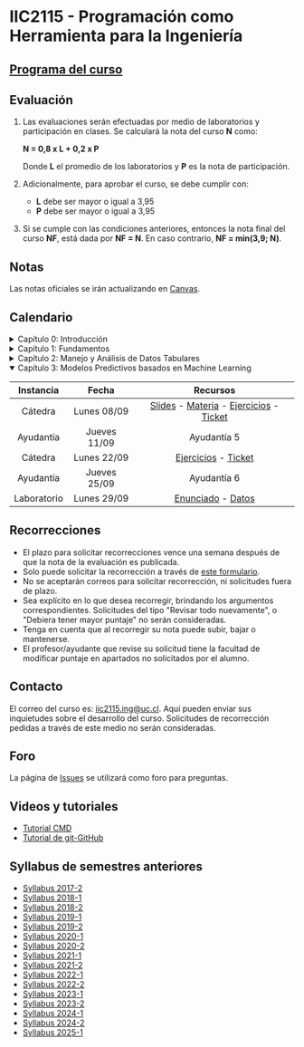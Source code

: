 # IIC2115 - Programación como Herramienta para la Ingeniería

## [Programa del curso](Programa.pdf)

## Evaluación

1. Las evaluaciones serán efectuadas por medio de laboratorios y participación en clases. Se calculará la nota del curso **N** como:

    **N = 0,8 x L + 0,2 x P**

    Donde **L** el promedio de los laboratorios y **P** es la nota de participación.

1.  Adicionalmente, para aprobar el curso, se debe cumplir con:
    - **L** debe ser mayor o igual a 3,95
    - **P** debe ser mayor o igual a 3,95
      
1. Si se cumple con las condiciones anteriores, entonces la nota final del curso **NF**, está dada por **NF = N**. En caso contrario, **NF = min(3,9; N)**.

## Notas
Las notas oficiales se irán actualizando en [Canvas](https://cursos.canvas.uc.cl/).


## Calendario 

<details>
<summary>Capítulo 0: Introducción</summary>

| Instancia   | Fecha        | Recursos |
| :-:         | :-:          | :-:      |
| Cátedra     | Lunes 04/08  | [Slides](Material%20de%20clases/Capítulo%200/Slides/01%20-%20Introducción.pdf) - [Ejercicio](Material%20de%20clases/Capítulo%200/Ejercicios/E1.pdf) - [Ticket](https://forms.gle/RwEADLMfS3GmqVNaA) |
| Ayudantía   | Jueves 07/08 | [Ayudantía 0](Ayudantias/Ayudantia%200) |
</details>

<details>
<summary>Capítulo 1: Fundamentos </summary>

| Instancia   | Fecha        | Recursos |
| :-:         | :-:          | :-:      |
| Cátedra     | Lunes 11/08  | [Slides](Material%20de%20clases/Capítulo%201/Slides/01%20-%20Fundamentos%20-%20POO%20y%20EDD.pdf) - [Materia](Material%20de%20clases/Cap%C3%ADtulo%201/Notebooks) - [Ejercicios](Material%20de%20clases/Capítulo%201/Ejercicios) - [Ticket](https://forms.gle/pudvaK6YojETssMN6) |
| Ayudantía   | Jueves 14/08 | [Ayudantía 1](Ayudantias/Ayudantia%201) |
| Laboratorio | Lunes 18/08  | [Laboratorio 1](Laboratorios/L1) |
| Ayudantía   | Jueves 21/08 | [Ayudantía 2](Ayudantias/Ayudantía%202) |
</details>

<details>
<summary>Capítulo 2: Manejo y Análisis de Datos Tabulares </summary>

| Instancia   | Fecha        | Recursos |
| :-:         | :-:          | :-:      |
| Cátedra     | Lunes 25/08  |  [Slides](Material%20de%20clases/Capítulo%202/Slides/01%20-%20Manejo%20y%20análisis%20de%20datos%20tabulares.pdf) - [Materia](Material%20de%20clases/Capítulo%202/Notebooks) - [Ejercicios](Material%20de%20clases/Capítulo%202/Ejercicios) - [Ticket](https://forms.gle/aZ1LmqeDLBDtKX9V6) |
| Ayudantía   | Jueves 28/08 | [Ayudantía 3](Ayudantias/Ayudantia%203) |
| Laboratorio | Lunes 01/09  | [Enunciado](https://github.com/IIC2115/Syllabus/blob/main/Laboratorios/L2/L2.pdf) - [Datos](https://github.com/IIC2115/Syllabus/tree/main/Laboratorios/L2) |
| Ayudantía   | Jueves 04/09 | [Ayudantía 4](Ayudantias/Ayudantia%204) |
</details>

<details open>
<summary>Capítulo 3: Modelos Predictivos basados en Machine Learning </summary>
   
| Instancia   | Fecha        | Recursos |
| :-:         | :-:          | :-:      |
| Cátedra     | Lunes 08/09  |  [Slides](Material%20de%20clases/Capítulo%203/Slides/01%20-%20Modelos%20predictivos%20basados%20en%20Machine%20Learning.pdf) - [Materia](Material%20de%20clases/Capítulo%203/Notebooks/01%20-%20Modelos%20predictivos%20basados%20en%20Machine%20Learning.ipynb) - [Ejercicios](https://github.com/IIC2115/Syllabus/tree/main/Material%20de%20clases/Cap%C3%ADtulo%203/Ejercicios) - [Ticket](https://forms.gle/kTuJs2WxJYN7v5JQ8) |
| Ayudantía   | Jueves 11/09 | Ayudantía 5 |
| Cátedra     | Lunes 22/09  | [Ejercicios](https://github.com/IIC2115/Syllabus/tree/main/Material%20de%20clases/Cap%C3%ADtulo%203/Ejercicios) - [Ticket](https://forms.gle/gB7NAzoWLEtHct1w7) |
| Ayudantía   | Jueves 25/09 | Ayudantía 6 |
| Laboratorio | Lunes 29/09  | [Enunciado](https://github.com/IIC2115/Syllabus/blob/main/Laboratorios/L3/L3.pdf) - [Datos](https://github.com/IIC2115/Syllabus/tree/main/Laboratorios/L3/L3_datos.zip) | 
</details>



## Recorrecciones

* El plazo para solicitar recorrecciones vence una semana después de que la nota de la evaluación es publicada.
* Solo puede solicitar la recorrección a través de [este formulario](https://forms.gle/QtWzB4fgfrxdNkq86).
* No se aceptarán correos para solicitar recorrección, ni solicitudes fuera de plazo.
* Sea explícito en lo que desea recorregir, brindando los argumentos correspondientes. Solicitudes del tipo "Revisar todo nuevamente", o "Debiera tener mayor puntaje" no serán consideradas.
* Tenga en cuenta que al recorregir su nota puede subir, bajar o mantenerse.
* El profesor/ayudante que revise su solicitud tiene la facultad de modificar puntaje en apartados no solicitados por el alumno. 

## Contacto

El correo del curso es: iic2115.ing@uc.cl. Aquí pueden enviar sus inquietudes sobre el desarrollo del curso. Solicitudes de recorrección pedidas a través de este medio no serán consideradas.

## Foro

La página de [Issues](../../issues) se utilizará como foro para preguntas.

## Videos y tutoriales

* [Tutorial CMD](https://www.youtube.com/watch?v=qgFmMU6Pukc) 
* [Tutorial de git-GitHub](https://youtu.be/4WTjx_Rw65A)

## Syllabus de semestres anteriores
* [Syllabus 2017-2](https://github.com/IIC2115/Syllabus-2017-2)
* [Syllabus 2018-1](https://github.com/IIC2115/Syllabus-2018-1)
* [Syllabus 2018-2](https://github.com/IIC2115/Syllabus-2018-2)
* [Syllabus 2019-1](https://github.com/IIC2115/Syllabus-2019-1)
* [Syllabus 2019-2](https://github.com/IIC2115/Syllabus-2019-2)
* [Syllabus 2020-1](https://github.com/IIC2115/Syllabus-2020-1)
* [Syllabus 2020-2](https://github.com/IIC2115/Syllabus-2020-2)
* [Syllabus 2021-1](https://github.com/IIC2115/Syllabus-2021-1)
* [Syllabus 2021-2](https://github.com/IIC2115/Syllabus-2021-2)
* [Syllabus 2022-1](https://github.com/IIC2115/Syllabus-2022-1)
* [Syllabus 2022-2](https://github.com/IIC2115/Syllabus-2022-2)
* [Syllabus 2023-1](https://github.com/IIC2115/Syllabus-2023-1)
* [Syllabus 2023-2](https://github.com/IIC2115/Syllabus-2023-2)
* [Syllabus 2024-1](https://github.com/IIC2115/Syllabus-2024-1)
* [Syllabus 2024-2](https://github.com/IIC2115/Syllabus-2024-2)
* [Syllabus 2025-1](https://github.com/IIC2115/Syllabus-2025-1)

